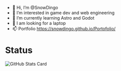 - 👋 Hi, I’m @SnowDingo
- 👀 I’m interested in game dev and web engineering
- 🌱 I’m currently learning Astro and Godot
- 💞️ I am looking for a laptop
- 📫 Portfolio https://snowdingo.github.io/Portofolio/

# Status
![GitHub Stats Card](https://github-readme-stats.vercel.app/api?username=SnowDingo)
<!---
SnowDingo/SnowDingo is a ✨ special ✨ repository because its `README.md` (this file) appears on your GitHub profile.
You can click the Preview link to take a look at your changes.
--->
